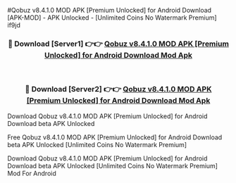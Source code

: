 #Qobuz v8.4.1.0 MOD APK [Premium Unlocked] for Android Download [APK-MOD] - APK Unlocked - [Unlimited Coins No Watermark Premium] if9jd



<div align="center">

<h3>🔴 Download [Server1] 👉👉 <a href="https://momento.my/?title=Qobuz_v8.4.1.0_MOD_APK_[Premium_Unlocked]_for_Android_Download">Qobuz v8.4.1.0 MOD APK [Premium Unlocked] for Android Download Mod Apk</a></h3><br>

<h3>🔴 Download [Server2] 👉👉 <a href="https://momento.my/?title=Qobuz_v8.4.1.0_MOD_APK_[Premium_Unlocked]_for_Android_Download">Qobuz v8.4.1.0 MOD APK [Premium Unlocked] for Android Download Mod Apk</a></h3>
</div>



Download Qobuz v8.4.1.0 MOD APK [Premium Unlocked] for Android Download beta APK Unlocked

Free Qobuz v8.4.1.0 MOD APK [Premium Unlocked] for Android Download beta APK Unlocked [Unlimited Coins No Watermark Premium]

Download Qobuz v8.4.1.0 MOD APK [Premium Unlocked] for Android Download beta APK Unlocked [Unlimited Coins No Watermark Premium] Mod For Android
